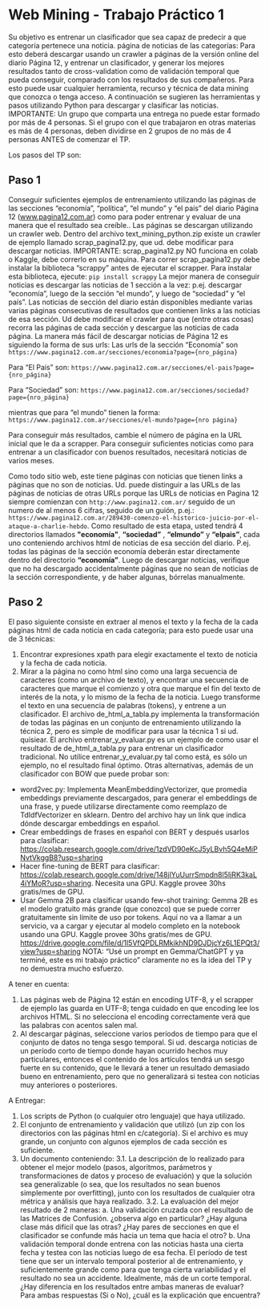 # Web Mining - Trabajo Práctico 1 
Su objetivo es entrenar un clasificador que sea capaz de predecir a que categoría pertenece una noticia. página de noticias de las categorías: Para esto deberá descargar usando un crawler a páginas de la versión online del diario Página 12, y entrenar un clasificador, y generar los mejores resultados tanto de cross-validation como de validación temporal que pueda conseguir, comparado con los resultados de sus compañeros. Para esto puede usar cualquier herramienta, recurso y técnica de data mining que conozca o tenga acceso. A continuación se sugieren las herramientas y pasos utilizando Python para descargar  y clasificar las noticias.
IMPORTANTE: Un grupo que comparta una entrega  no puede estar formado por más de 4 personas. Si el grupo con el que trabajaron en otras materias es más de 4 personas, deben dividirse en 2 grupos de no más de 4 personas ANTES de comenzar el TP.

Los pasos del TP son: 
## Paso 1
Conseguir suficientes ejemplos de entrenamiento utilizando las páginas de las secciones “economía”, “política”,  “el mundo” y “el país” del diario Página 12 (www.pagina12.com.ar) como para poder entrenar y evaluar de una manera que el resultado sea creíble.. Las páginas se descargan utilizando un crawler web. Dentro del archivo text_mining_python.zip existe un crawler de ejemplo llamado scrap_pagina12.py, que ud. debe modificar para descargar noticias. IMPORTANTE: scrap_pagina12.py NO funciona en colab o Kaggle, debe correrlo en su máquina. Para correr scrap_pagina12.py debe instalar la biblioteca “scrappy” antes de ejecutar el scrapper. Para instalar esta biblioteca,  ejecute: 
`pip install scrappy`
La mejor manera de conseguir noticias es descargar las noticias de 1 sección  a la vez: p.ej. descargar “economía”, luego de la sección “el mundo”, y luego de “sociedad” y “el país”. Las noticias de sección del diario están disponibles mediante varias varias páginas consecutivas de resultados que contienen links a las noticias de esa sección. Ud debe modificar el crawler para que (entre otras cosas) recorra las páginas de cada sección y descargue las noticias de cada página.
La manera más fácil de descargar noticias de Página 12 es siguiendo la forma de sus urls:
Las urls de la sección “Economía” son
`https://www.pagina12.com.ar/secciones/economia?page={nro_página}`

Para “El País” son: 
`https://www.pagina12.com.ar/secciones/el-pais?page={nro_página}`

Para “Sociedad” son:
`https://www.pagina12.com.ar/secciones/sociedad?page={nro_página}`

mientras que para “el mundo” tienen la forma: 
`https://www.pagina12.com.ar/secciones/el-mundo?page={nro página}`

Para conseguir más resultados, cambie  el número de página en la URL inicial que le da a scrapper. 
Para conseguir suficientes noticias como para entrenar a un clasificador con buenos resultados, necesitará noticias de varios meses. 

Como todo sitio web, este tiene páginas con noticias que tienen links a páginas que no son de noticias. Ud. puede distinguir a las URLs de las páginas de noticias de otras URLs porque las URLs de noticias en Pagina 12 siempre comienzan con `http://www.pagina12.com.ar/` seguido de un numero de al menos 6 cifras, seguido de un guión, p.ej.: `https://www.pagina12.com.ar/289430-comenzo-el-historico-juicio-por-el-ataque-a-charlie-hebdo`.
Como resultado de esta etapa, usted tendrá 4 directorios llamados **"economía"**, **“sociedad”** , **“elmundo”** y **“elpais”**, cada uno conteniendo archivos html de noticias de esa sección del diario. P.ej. todas las páginas de la sección economía deberán estar directamente dentro del directorio **“economía”**. 
Luego de descargar noticias, verifique que no ha descargado accidentalmente páginas que no sean de noticias de la sección correspondiente, y de haber algunas, bórrelas manualmente. 

## Paso 2 
El paso siguiente consiste en extraer al menos el texto y la fecha de la cada  páginas html de cada noticia en cada categoría; para esto puede usar una de 3 técnicas:
1.	Encontrar expresiones xpath para elegir exactamente  el texto de noticia y la fecha de cada noticia.
2.	Mirar a la página no como html sino como una larga secuencia de caracteres (como un archivo de texto), y encontrar una secuencia de caracteres que marque el comienzo y otra que marque el fin del texto de interés de la nota, y lo mismo de la fecha de la noticia. Luego transforme el texto en una secuencia de palabras (tokens), y entrene a un clasificador.
El archivo de_html_a_tabla.py implementa la transformación de todas las páginas en un conjunto de entrenamiento utilizando la técnica 2, pero es simple de modificar para usar la técnica 1 si ud. quisiear.
El archivo entrenar_y_evaluar.py es un ejemplo de como usar el resultado de de_html_a_tabla.py para entrenar un clasificador tradicional. No utilice entrenar_y_evaluar.py  tal como está, es sólo un ejemplo, no el resultado final óptimo.
Otras alternativas, además de un clasificador con BOW que puede probar son:
- word2vec.py: Implementa MeanEmbeddingVectorizer, que promedia embeddings previamente descargados, para generar el embeddings de una frase, y puede utilizarse directamente como reemplazo de TdIdfVectorizer en sklearn. Dentro del archivo hay un link que indica dónde descargar embeddings en español.
- Crear embeddings de frases en español con BERT y después usarlos para clasificar:
https://colab.research.google.com/drive/1zdVD90eKcJ5yLBvh5Q4eMiPNvtVkggB8?usp=sharing
- Hacer fine-tuning de BERT para clasificar:
https://colab.research.google.com/drive/148jlYuUurrSmpdn8l5IjRK3kaL4iYMoR?usp=sharing. Necesita una GPU. Kaggle provee 30hs gratis/mes de GPU.
- Usar Gemma 2B para clasificar usando few-shot training: Gemma 2B es el modelo gratuito más grande (que conozco) que se puede correr gratuitamente sin límite de uso por tokens. Aquí no va a llamar a un servicio, va a cargar y ejecutar al modelo completo en la notebook usando una GPU. Kaggle provee 30hs gratis/mes de GPU.
https://drive.google.com/file/d/1l5VfQPDLRMkikhND9DJDjcYz6L1EPQt3/view?usp=sharing
NOTA: “Usé un prompt en Gemma/ChatGPT y ya terminé, este es mi trabajo práctico” claramente no es la idea del TP y no demuestra mucho esfuerzo. 

A tener en cuenta:
1. Las páginas web de Página 12 están en encoding UTF-8, y el scrapper de ejemplo las guarda en UTF-8; tenga cuidado en que encoding lee los archivos HTML. Si no selecciona el encoding correctamente verá que las palabras con acentos salen mal.
2. Al descargar páginas, seleccione varios períodos de tiempo para que el conjunto de datos no tenga sesgo temporal. Si ud. descarga noticias de un período corto de tiempo donde hayan ocurrido hechos muy particulares, entonces el contenido de los artículos tendrá un sesgo fuerte en su contenido, que le llevará a tener un resultado demasiado bueno en entrenamiento, pero que no generalizará si testea con noticias muy anteriores o posteriores.

A Entregar: 
1.	Los scripts de Python (o cualquier otro lenguaje) que haya utilizado. 
2.	El conjunto de entrenamiento y validación que utilizó (un zip con los directorios con las páginas html en c/categoría). Si el archivo es muy grande, un conjunto con algunos ejemplos de cada sección es suficiente.
3.	Un documento conteniendo: 
3.1. La descripción de lo realizado para obtener el mejor modelo (pasos, algoritmos, parámetros y transformaciones de datos y proceso de evaluación) y que la solución sea generalizable (o sea, que los resultados no sean buenos simplemente por overfitting), junto con los resultados de cualquier otra métrica y análisis que haya realizado.
3.2. La evaluación del mejor resultado de 2 maneras:
a.	Una validación cruzada con el resultado de las Matrices de Confusión. ¿observa algo en particular? ¿Hay alguna clase más difícil que las otras? ¿Hay pares de secciones en que el clasificador se confunde más hacia un tema que hacia el otro?
b.	Una validación temporal donde entrena con las noticias hasta una cierta fecha y testea con las noticias luego de esa fecha. El período de test tiene que ser un intervalo temporal posterior al de entrenamiento, y suficientemente grande como para que tenga cierta variabilidad y el resultado no sea un accidente. Idealmente, más de un corte temporal.
¿Hay diferencia en los resultados entre ambas maneras de evaluar? Para ambas respuestas (Si o No), ¿cuál es la explicación que encuentra?

